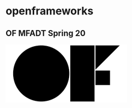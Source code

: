 # openframeworks
## OF MFADT Spring 20 
![logo](https://github.com/bryant4882/openframeworks/blob/master/download.png?raw=true)
